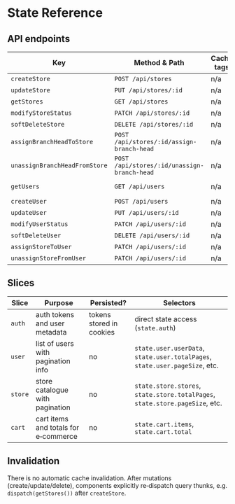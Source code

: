 # State Reference

## API endpoints

| Key                           | Method & Path                               | Cache tags | Used in                                                                         |
| ----------------------------- | ------------------------------------------- | ---------- | ------------------------------------------------------------------------------- |
| `createStore`                 | `POST /api/stores`                          | n/a        | `pages/Store.jsx`                                                               |
| `updateStore`                 | `PUT /api/stores/:id`                       | n/a        | `pages/Store.jsx`                                                               |
| `getStores`                   | `GET /api/stores`                           | n/a        | `pages/Store.jsx`, `pages/User.jsx`                                             |
| `modifyStoreStatus`           | `PATCH /api/stores/:id`                     | n/a        | `pages/Store.jsx`                                                               |
| `softDeleteStore`             | `DELETE /api/stores/:id`                    | n/a        | `pages/Store.jsx`                                                               |
| `assignBranchHeadToStore`     | `POST /api/stores/:id/assign-branch-head`   | n/a        | `components/Store/BranchHeadModal.jsx`, `components/Store/StoreAssignModal.jsx` |
| `unassignBranchHeadFromStore` | `POST /api/stores/:id/unassign-branch-head` | n/a        | `components/Store/BranchHeadModal.jsx`, `components/Store/StoreAssignModal.jsx` |
| `getUsers`                    | `GET /api/users`                            | n/a        | `pages/User.jsx`, `components/Store/BranchHeadModal.jsx`                        |
| `createUser`                  | `POST /api/users`                           | n/a        | `pages/User.jsx`                                                                |
| `updateUser`                  | `PUT /api/users/:id`                        | n/a        | `pages/User.jsx`                                                                |
| `modifyUserStatus`            | `PATCH /api/users/:id`                      | n/a        | `pages/User.jsx`                                                                |
| `softDeleteUser`              | `DELETE /api/users/:id`                     | n/a        | `pages/User.jsx`                                                                |
| `assignStoreToUser`           | `PATCH /api/users/:id`                      | n/a        | `components/Store/StoreAssignModal.jsx`                                         |
| `unassignStoreFromUser`       | `PATCH /api/users/:id`                      | n/a        | `components/Store/StoreAssignModal.jsx`                                         |

## Slices

| Slice   | Purpose                              | Persisted?               | Selectors                                                                    |
| ------- | ------------------------------------ | ------------------------ | ---------------------------------------------------------------------------- |
| `auth`  | auth tokens and user metadata        | tokens stored in cookies | direct state access (`state.auth`)                                           |
| `user`  | list of users with pagination info   | no                       | `state.user.userData`, `state.user.totalPages`, `state.user.pageSize`, etc.  |
| `store` | store catalogue with pagination      | no                       | `state.store.stores`, `state.store.totalPages`, `state.store.pageSize`, etc. |
| `cart`  | cart items and totals for e‑commerce | no                       | `state.cart.items`, `state.cart.total`                                       |

## Invalidation

There is no automatic cache invalidation. After mutations (create/update/delete), components explicitly re‑dispatch query thunks, e.g. `dispatch(getStores())` after `createStore`.

